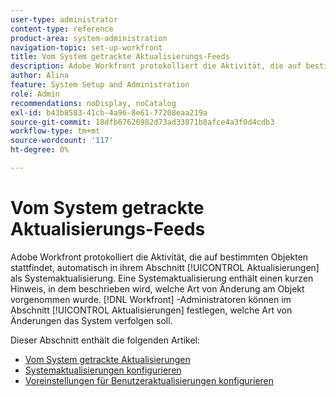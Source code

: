 ```yaml
---
user-type: administrator
content-type: reference
product-area: system-administration
navigation-topic: set-up-workfront
title: Vom System getrackte Aktualisierungs-Feeds
description: Adobe Workfront protokolliert die Aktivität, die auf bestimmten Objekten im Bereich [!UICONTROL Aktualisierungen] stattfindet. Eine Systemaktualisierung enthält einen kurzen Hinweis, in dem beschrieben wird, welche Art von Änderung am Objekt vorgenommen wurde. [!DNL Workfront] Administratoren können im Abschnitt [!UICONTROL Aktualisierungen] festlegen, welche Art von Änderungen das System verfolgen soll.
author: Alina
feature: System Setup and Administration
role: Admin
recommendations: noDisplay, noCatalog
exl-id: b43b8583-41cb-4a96-8e61-77208eaa219a
source-git-commit: 18dfb67626982d73ad33871b8afce4a3f0d4cdb3
workflow-type: tm+mt
source-wordcount: '117'
ht-degree: 0%

---
```


# Vom System getrackte Aktualisierungs-Feeds

<!--Audited: April, 2024-->

Adobe Workfront protokolliert die Aktivität, die auf bestimmten Objekten stattfindet, automatisch in ihrem Abschnitt [!UICONTROL Aktualisierungen] als Systemaktualisierung. Eine Systemaktualisierung enthält einen kurzen Hinweis, in dem beschrieben wird, welche Art von Änderung am Objekt vorgenommen wurde. [!DNL Workfront] -Administratoren können im Abschnitt [!UICONTROL Aktualisierungen] festlegen, welche Art von Änderungen das System verfolgen soll.

Dieser Abschnitt enthält die folgenden Artikel:

* [Vom System getrackte Aktualisierungen](../../../administration-and-setup/set-up-workfront/system-tracked-update-feeds/system-tracked-update-feeds.md)
* [Systemaktualisierungen konfigurieren](../../../administration-and-setup/set-up-workfront/system-tracked-update-feeds/configure-system-updates.md)
* [Voreinstellungen für Benutzeraktualisierungen konfigurieren](../../../administration-and-setup/set-up-workfront/system-tracked-update-feeds/configure-preferences-user-updates.md)
